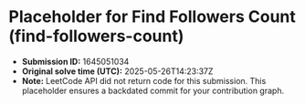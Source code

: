 # Placeholder for Find Followers Count (find-followers-count)

- **Submission ID:** 1645051034
- **Original solve time (UTC):** 2025-05-26T14:23:37Z
- **Note:** LeetCode API did not return code for this submission.
  This placeholder ensures a backdated commit for your contribution graph.
